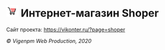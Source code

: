 ![Логотип проекта](https://raw.githubusercontent.com/vigenpm/Shoper/master/static/images/logo_small_for_github.png) Интернет-магазин Shoper
=====================
Сайт проекта: <https://vikonter.ru/?page=shoper>


_© Vigenpm Web Production, 2020_
